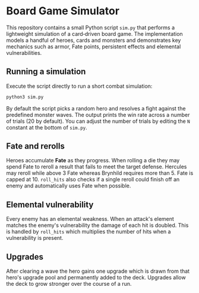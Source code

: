 # Board Game Simulator

This repository contains a small Python script `sim.py` that performs a
lightweight simulation of a card‑driven board game.  The implementation
models a handful of heroes, cards and monsters and demonstrates key mechanics
such as armor, Fate points, persistent effects and elemental vulnerabilities.

## Running a simulation

Execute the script directly to run a short combat simulation:

```bash
python3 sim.py
```

By default the script picks a random hero and resolves a fight against the
predefined monster waves.  The output prints the win rate across a number of
trials (20 by default).  You can adjust the number of trials by editing the
`N` constant at the bottom of `sim.py`.

## Fate and rerolls

Heroes accumulate **Fate** as they progress.  When rolling a die they may
spend Fate to reroll a result that fails to meet the target defense.  Hercules
may reroll while above 3 Fate whereas Brynhild requires more than 5.  Fate is
capped at 10.  ``roll_hits`` also checks if a single reroll could finish off an
enemy and automatically uses Fate when possible.

## Elemental vulnerability

Every enemy has an elemental weakness.  When an attack's element matches the
enemy's vulnerability the damage of each hit is doubled.  This is handled by
`roll_hits` which multiplies the number of hits when a vulnerability is
present.

## Upgrades

After clearing a wave the hero gains one upgrade which is drawn from that
hero's upgrade pool and permanently added to the deck.  Upgrades allow the deck
to grow stronger over the course of a run.
